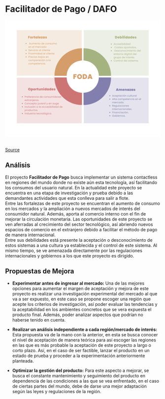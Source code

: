 # Facilitador de Pago / DAFO

<div align=center>

  <img width="800px" src="./imgs/IGPS.png">
  
</div>

<br>

[Source](https://drive.google.com/drive/folders/1LUMWfTJkrcQqzM8WdLTZWvp9ZGD64F5m?usp=share_link)


## Análisis
El proyecto **Facilitador de Pago** busca implementar un sistema contactless en regiones del mundo donde no existe aún esta tecnología, así facilitando los consumos del usuario natural. En la actualidad este proyecto se encuentra en una etapa de investigación y prueba debido a las demandantes actividades que esta conlleva para salir a flote. <br> Entre las fortalezas de este proyecto se encuentran el aumento de consumo en los mercados y la ampliación a nuevos mercados de interés del consumidor natural. Además, aporta al comercio interno con el fin de mejorar la circulación monetaria. Las oportunidades de este proyecto se ven aferradas al crecimiento del sector tecnológico, así abriendo nuevos espacios de comercio en el extranjero debido a facilitar el método de pago de manera internacional. <br>
Entre sus debilidades está presente la aceptación o desconocimiento de estos sistemas a una cultura ya establecida y el control de este sistema. Al mismo tiempo, se ve amenazada directamente por las regulaciones internacionales y gobiernos a los que este proyecto es dirigido.

## Propuestas de Mejora

- **Experimentar antes de ingresar al mercado:**
  Una de las mejores opciones para aumentar el margen de aceptación y mejora de este proyecto es realizar una investigación experimental del mercado al que va a ser expuesto, en este caso se propone escoger una región que acepte los criterios de investigación, así poder evaluar las tendencias y la aceptabilidad en los ambientes concretos que se vera expuesta el producto final. Además, poder analizar aspectos que podrían no haberse tenido en cuenta.
  
- **Realizar un análisis independiente a cada región/mercado de interés:**
  Esta propuesta va de la mano con la anterior, en esta se busca conocer el nivel de aceptación de manera teórica para así escoger las regiones en las que es más probable la aceptación de este proyecto a largo o corto plazo. Así, en el caso de ser factible, lanzar el producto en un estado de prueba y proceder a la experimentación anteriormente planteada.
  
- **Optimizar la gestión del producto:**
 Para este aspecto a mejorar, se busca el constante mantenimiento y seguimiento del producto en dependencia de las condiciones a las que se vea enfrentado, en el caso de ciertas partes del mundo, debe de darse una mejor adaptación según las leyes y regulaciones de la región. 
  
